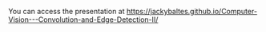 You can access the presentation at https://jackybaltes.github.io/Computer-Vision---Convolution-and-Edge-Detection-II/